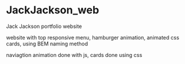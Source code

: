 # JackJackson_web
Jack Jackson portfolio website

website with top responsive menu,
hamburger animation,
animated css cards,
using BEM naming method

naviagtion animation done with js,
cards done using css
